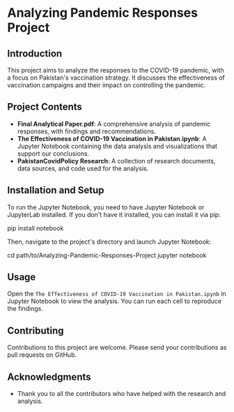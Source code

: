 # Analyzing Pandemic Responses Project

## Introduction
This project aims to analyze the responses to the COVID-19 pandemic, with a focus on Pakistan's vaccination strategy. It discusses the effectiveness of vaccination campaigns and their impact on controlling the pandemic.

## Project Contents
- **Final Analytical Paper.pdf**: A comprehensive analysis of pandemic responses, with findings and recommendations.
- **The Effectiveness of COVID-19 Vaccination in Pakistan.ipynb**: A Jupyter Notebook containing the data analysis and visualizations that support our conclusions.
- **PakistanCovidPolicy Research**: A collection of research documents, data sources, and code used for the analysis.

## Installation and Setup
To run the Jupyter Notebook, you need to have Jupyter Notebook or JupyterLab installed. If you don't have it installed, you can install it via pip:

pip install notebook


Then, navigate to the project's directory and launch Jupyter Notebook:

cd path/to/Analyzing-Pandemic-Responses-Project
jupyter notebook


## Usage
Open the `The Effectiveness of COVID-19 Vaccination in Pakistan.ipynb` in Jupyter Notebook to view the analysis. You can run each cell to reproduce the findings.

## Contributing
Contributions to this project are welcome. Please send your contributions as pull requests on GitHub.

## Acknowledgments
- Thank you to all the contributors who have helped with the research and analysis.



